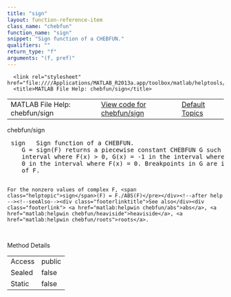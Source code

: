 ```yaml
---
title: "sign"
layout: function-reference-item
class_name: "chebfun"
function_name: "sign"
snippet: "Sign function of a CHEBFUN."
qualifiers: ""
return_type: "f"
arguments: "(f, pref)"
---
```


<html>
   <head>
      <meta http-equiv="Content-Type" content="text/html; charset=utf-8">
   
      <link rel="stylesheet" href="file:////Applications/MATLAB_R2013a.app/toolbox/matlab/helptools/private/helpwin.css">
      <title>MATLAB File Help: chebfun/sign</title>
   </head>
   <body>
      <!--Single-page help-->
      <table border="0" cellspacing="0" width="100%">
         <tr class="subheader">
            <td class="headertitle">MATLAB File Help: chebfun/sign</td>
            <td class="subheader-left"><a href="matlab:edit chebfun/sign">View code for chebfun/sign</a></td>
            <td class="subheader-right"><a href="matlab:helpwin">Default Topics</a></td>
         </tr>
      </table>
      <div class="title">chebfun/sign</div>
      <div class="helptext"><pre><!--helptext --> <span class="helptopic">sign</span>   Sign function of a CHEBFUN.
    G = <span class="helptopic">sign</span>(F) returns a piecewise constant CHEBFUN G such that G(x) = 1 in the
    interval where F(x) &gt; 0, G(x) = -1 in the interval where F(x) &lt; 0 and G(x) =
    0 in the interval where F(x) = 0. Breakpoints in G are introduced at zeros
    of F.
 
    For the nonzero values of complex F, <span class="helptopic">sign</span>(F) = F./ABS(F)</pre></div><!--after help --><!--seeAlso--><div class="footerlinktitle">See also</div><div class="footerlink"> <a href="matlab:helpwin chebfun/abs">abs</a>, <a href="matlab:helpwin chebfun/heaviside">heaviside</a>, <a href="matlab:helpwin chebfun/roots">roots</a>.
</div>
      <!--Method-->
      <div class="sectiontitle">Method Details</div>
      <table class="class-details">
         <tr>
            <td class="class-detail-label">Access</td>
            <td>public</td>
         </tr>
         <tr>
            <td class="class-detail-label">Sealed</td>
            <td>false</td>
         </tr>
         <tr>
            <td class="class-detail-label">Static</td>
            <td>false</td>
         </tr>
      </table>
   </body>
</html>
